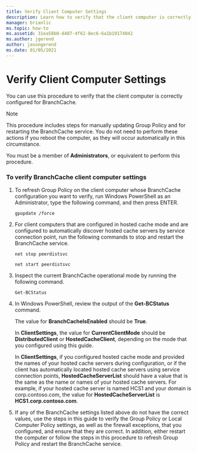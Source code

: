 ```yaml
---
title: Verify Client Computer Settings
description: Learn how to verify that the client computer is correctly configured for BranchCache.
manager: brianlic
ms.topic: how-to
ms.assetid: 31ea58b0-d407-4f62-8ec6-6a1b19174042
ms.author: jgerend
author: jasongerend
ms.date: 01/05/2021
---
```

# Verify Client Computer Settings

You can use this procedure to verify that the client computer is correctly configured for BranchCache.

> [!NOTE]
> This procedure includes steps for manually updating Group Policy and for restarting the BranchCache service. You do not need to perform these actions if you reboot the computer, as they will occur automatically in this circumstance.

You must be a member of **Administrators**, or equivalent to perform this procedure.

### To verify BranchCache client computer settings

1.  To refresh Group Policy on the client computer whose BranchCache configuration you want to verify, run Windows PowerShell as an Administrator, type the following command, and then press ENTER.

    `gpupdate /force`

2.  For client computers that are configured in hosted cache mode and are configured to automatically discover hosted cache servers by service connection point, run the following commands to stop and restart the BranchCache service.

    `net stop peerdistsvc`

    `net start peerdistsvc`

3.  Inspect the current BranchCache operational mode by running the following command.

    `Get-BCStatus`

4.  In Windows PowerShell, review the output of the **Get-BCStatus** command.

    The value for **BranchCacheIsEnabled** should be **True**.

    In **ClientSettings**, the value for **CurrentClientMode** should be **DistributedClient** or **HostedCacheClient**, depending on the mode that you configured using this guide.

    In **ClientSettings**, if you configured hosted cache mode and provided the names of your hosted cache servers during configuration, or if the client has automatically located hosted cache servers using service connection points, **HostedCacheServerList** should have a value that is the same as the name or names of your hosted cache servers. For example, if your hosted cache server is named HCS1 and your domain is corp.contoso.com, the value for **HostedCacheServerList** is **HCS1.corp.contoso.com**.

5.  If any of the BranchCache settings listed above do not have the correct values, use the steps in this guide to verify the Group Policy or Local Computer Policy settings, as well as the firewall exceptions, that you configured, and ensure that they are correct. In addition, either restart the computer or follow the steps in this procedure to refresh Group Policy and restart the BranchCache service.



